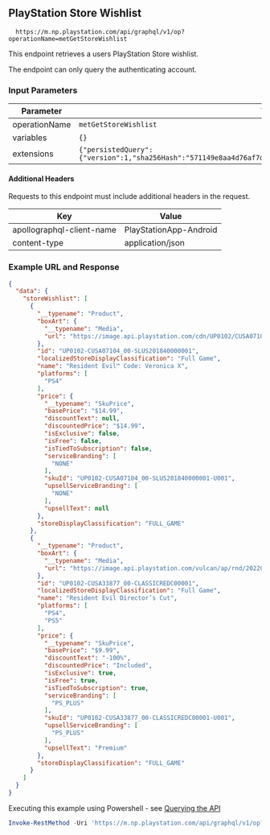## PlayStation Store Wishlist

      https://m.np.playstation.com/api/graphql/v1/op?operationName=metGetStoreWishlist

This endpoint retrieves a users PlayStation Store wishlist.  

The endpoint can only query the authenticating account.  

### Input Parameters

| Parameter | Value 
| --- | --- 
| operationName | `metGetStoreWishlist`
| variables | `{}`
| extensions | `{"persistedQuery":{"version":1,"sha256Hash":"571149e8aa4d76af7dd33b92e1d6f8f828ebc5fa8f0f6bf51a8324a0e6d71324"}}`

#### Additional Headers <!-- {docsify-ignore} -->

Requests to this endpoint must include additional headers in the request.

| Key | Value |
| --- | --- |
| apollographql-client-name | PlayStationApp-Android |
| content-type | application/json |

### Example URL and Response

```json
{
  "data": {
    "storeWishlist": [
      {
        "__typename": "Product",
        "boxArt": {
          "__typename": "Media",
          "url": "https://image.api.playstation.com/cdn/UP0102/CUSA07104_00/1SByc6guxYutHXu41xOlIjzh1suAqSMr.png"
        },
        "id": "UP0102-CUSA07104_00-SLUS201840000001",
        "localizedStoreDisplayClassification": "Full Game",
        "name": "Resident Evil™ Code: Veronica X",
        "platforms": [
          "PS4"
        ],
        "price": {
          "__typename": "SkuPrice",
          "basePrice": "$14.99",
          "discountText": null,
          "discountedPrice": "$14.99",
          "isExclusive": false,
          "isFree": false,
          "isTiedToSubscription": false,
          "serviceBranding": [
            "NONE"
          ],
          "skuId": "UP0102-CUSA07104_00-SLUS201840000001-U001",
          "upsellServiceBranding": [
            "NONE"
          ],
          "upsellText": null
        },
        "storeDisplayClassification": "FULL_GAME"
      },
      {
        "__typename": "Product",
        "boxArt": {
          "__typename": "Media",
          "url": "https://image.api.playstation.com/vulcan/ap/rnd/202205/1307/Ue3ndByOUb2iHviPJqImWsYy.png"
        },
        "id": "UP0102-CUSA33877_00-CLASSICREDC00001",
        "localizedStoreDisplayClassification": "Full Game",
        "name": "Resident Evil Director’s Cut",
        "platforms": [
          "PS4",
          "PS5"
        ],
        "price": {
          "__typename": "SkuPrice",
          "basePrice": "$9.99",
          "discountText": "-100%",
          "discountedPrice": "Included",
          "isExclusive": true,
          "isFree": true,
          "isTiedToSubscription": true,
          "serviceBranding": [
            "PS_PLUS"
          ],
          "skuId": "UP0102-CUSA33877_00-CLASSICREDC00001-U001",
          "upsellServiceBranding": [
            "PS_PLUS"
          ],
          "upsellText": "Premium"
        },
        "storeDisplayClassification": "FULL_GAME"
      }
    ]
  }
}
```

Executing this example using Powershell - see [Querying the API](/APIv2?id=powershell-7)
```powershell
Invoke-RestMethod -Uri 'https://m.np.playstation.com/api/graphql/v1/op?operationName=metGetStoreWishlist&variables={}&extensions={"persistedQuery":{"version":1,"sha256Hash":"571149e8aa4d76af7dd33b92e1d6f8f828ebc5fa8f0f6bf51a8324a0e6d71324"}}' -Headers @{"apollographql-client-name"="PlayStationApp-Android";"content-type"="application/json"} -Authentication Bearer -Token $token | ConvertTo-Json -Depth 5
```